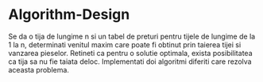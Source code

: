 # Algorithm-Design

Se da o tija de lungime n si un tabel de preturi pentru tijele
de lungime de la 1 la n, determinati venitul maxim care poate fi
obtinut prin taierea tijei si vanzarea pieselor. Retineti ca pentru o
solutie optimala, exista posibilitatea ca tija sa nu fie taiata deloc.
Implementati doi algoritmi diferiti care rezolva aceasta problema.
